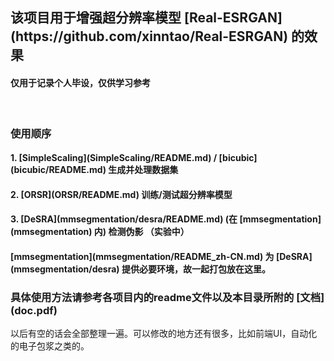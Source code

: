 <h2>该项目用于增强超分辨率模型 [Real-ESRGAN](https://github.com/xinntao/Real-ESRGAN) 的效果</h2>
<h4>仅用于记录个人毕设，仅供学习参考</h4>

<br>
<h3>使用顺序</h3>

<h4>1. [SimpleScaling](SimpleScaling/README.md) / [bicubic](bicubic/README.md) 生成并处理数据集</h4>
<h4>2. [ORSR](ORSR/README.md) 训练/测试超分辨率模型</h4>
<h4>3. [DeSRA](mmsegmentation/desra/README.md) (在 [mmsegmentation](mmsegmentation) 内) 检测伪影 （实验中）</h4>
<h4> [mmsegmentation](mmsegmentation/README_zh-CN.md) 为 [DeSRA](mmsegmentation/desra) 提供必要环境，故一起打包放在这里。</h4>

<h3>具体使用方法请参考各项目内的readme文件以及本目录所附的 [文档](doc.pdf) </h3>

以后有空的话会全部整理一遍。可以修改的地方还有很多，比如前端UI，自动化的电子包浆之类的。
